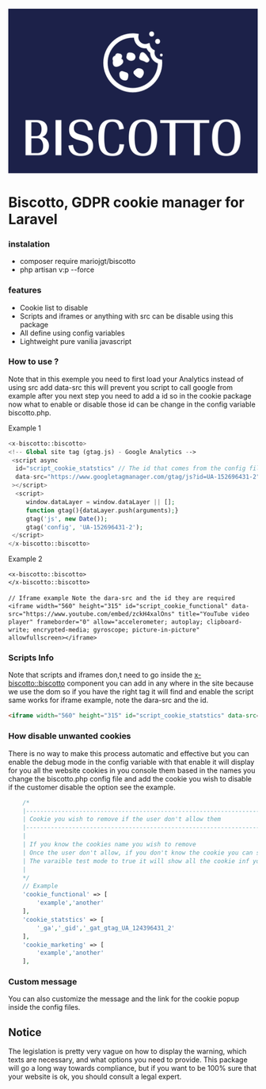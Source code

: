 ![image info](https://raw.githubusercontent.com/mariojgt/biscotto/main/Publish/Image/Biscotto.png)

# Biscotto, GDPR cookie manager for Laravel

### instalation

- composer require mariojgt/biscotto
- php artisan v:p --force

### features

- Cookie list to disable
- Scripts and iframes or anything with src can be disable using this package
- All define using config variables
- Lightweight pure vanilia javascript

### How  to use ?

Note that in this exemple you need to first load your Analytics instead of using src add data-src this will prevent you script to call google from example after you next step you need to add a id so in the cookie package now what to enable or disable those id can be change in the config variable biscotto.php.

Example 1

```php
<x-biscotto::biscotto>
<!-- Global site tag (gtag.js) - Google Analytics -->
 <script async
  id="script_cookie_statstics" // The id that comes from the config file
  data-src="https://www.googletagmanager.com/gtag/js?id=UA-152696431-2"
 ></script>
  <script>
     window.dataLayer = window.dataLayer || [];
     function gtag(){dataLayer.push(arguments);}
     gtag('js', new Date());
     gtag('config', 'UA-152696431-2');
 </script>
</x-biscotto::biscotto>
```

Example 2

```
<x-biscotto::biscotto>
</x-biscotto::biscotto>

// Iframe example Note the dara-src and the id they are required
<iframe width="560" height="315" id="script_cookie_functional" data-src="https://www.youtube.com/embed/zckH4xalOns" title="YouTube video player" frameborder="0" allow="accelerometer; autoplay; clipboard-write; encrypted-media; gyroscope; picture-in-picture" allowfullscreen></iframe>
```



### Scripts Info

Note that scripts and iframes don,t need to go inside the <x-biscotto::biscotto> component you can add in any where in the site because we use the dom so if you have the right tag it will find and enable the script same works for iframe example, note the dara-src and the id.

```html
<iframe width="560" height="315" id="script_cookie_statstics" data-src="https://www.youtube.com/embed/zckH4xalOns" title="YouTube video player" frameborder="0" allow="accelerometer; autoplay; clipboard-write; encrypted-media; gyroscope; picture-in-picture" allowfullscreen></iframe>
```

### How disable unwanted cookies

There is no way to make this process automatic and effective but you can enable the debug mode in the config variable with that enable it will display for you all the website cookies in you console them based in the names you change the biscotto.php config file and add the cookie you wish to disable if the customer disable the option see the example.

```php
    /*
    |--------------------------------------------------------------------------
    | Cookie you wish to remove if the user don't allow them
    |--------------------------------------------------------------------------
    |
    | If you know the cookies name you wish to remove
    | Once the user don't allow, if you don't know the cookie you can setup
    | The varaible test mode to true it will show all the cookie inf you browser
    |
    */
    // Example
    'cookie_functional' => [
		'example','another'
    ],
    'cookie_statstics' => [
        '_ga','_gid','_gat_gtag_UA_124396431_2'
    ],
    'cookie_marketing' => [
		'example','another'
    ],
```

### Custom message

You can also customize the message and the link for the cookie popup inside the config files.

## Notice

The legislation is pretty very vague on how to display the warning,  which texts are necessary, and what options you need to provide. This  package will go a long way towards compliance, but if you want to be  100% sure that your website is ok, you should consult a legal expert.
